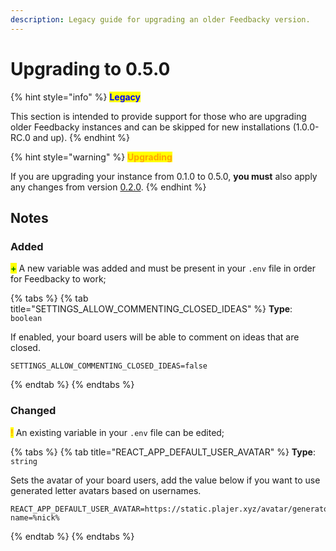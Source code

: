 ```yaml
---
description: Legacy guide for upgrading an older Feedbacky version.
---
```


# Upgrading to 0.5.0

{% hint style="info" %}
<mark style="color:blue;">**Legacy**</mark>

This section is intended to provide support for those who are upgrading older Feedbacky instances and can be skipped for new installations (1.0.0-RC.0 and up).
{% endhint %}

{% hint style="warning" %}
<mark style="color:orange;">**Upgrading**</mark>

If you are upgrading your instance from 0.1.0 to 0.5.0, **you must** also apply any changes from version [0.2.0](upgrading-to-0.2.0.md).
{% endhint %}

## Notes

### Added

<mark style="color:green;">**+**</mark> A new variable was added and must be present in your `.env` file in order for Feedbacky to work;&#x20;

{% tabs %}
{% tab title="SETTINGS_ALLOW_COMMENTING_CLOSED_IDEAS" %}
**Type**: `boolean`

If enabled, your board users will be able to comment on ideas that are closed.



```
SETTINGS_ALLOW_COMMENTING_CLOSED_IDEAS=false
```
{% endtab %}
{% endtabs %}

### **Changed**

<mark style="color:orange;">**!**</mark> An existing variable in your `.env` file can be edited;

{% tabs %}
{% tab title="REACT_APP_DEFAULT_USER_AVATAR" %}
**Type**: `string`

Sets the avatar of your board users, add the value below if you want to use generated letter avatars based on usernames.&#x20;



```
REACT_APP_DEFAULT_USER_AVATAR=https://static.plajer.xyz/avatar/generator.php?name=%nick%
```
{% endtab %}
{% endtabs %}

